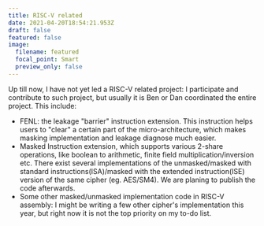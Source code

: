 ```yaml
---
title: RISC-V related
date: 2021-04-20T18:54:21.953Z
draft: false
featured: false
image:
  filename: featured
  focal_point: Smart
  preview_only: false
---
```

Up till now, I have not yet led a RISC-V related project: I participate and contribute to such project, but usually it is Ben or Dan coordinated the entire project. This include:

* FENL: the leakage "barrier" instruction extension. This instruction helps users to "clear" a certain part of the micro-architecture, which makes masking implementation and leakage diagnose much easier.
* Masked Instruction extension, which supports various 2-share operations, like boolean to arithmetic, finite field multiplication/inversion etc. There exist several implementations of the unmasked/masked with standard instructions(ISA)/masked with the extended instruction(ISE) version of the same cipher (eg. AES/SM4). We are planing to publish the code afterwards.
* Some other masked/unmasked implementation code in RISC-V assembly: I might be writing a few other cipher's implementation this year, but right now it is not the top priority on my to-do list.
